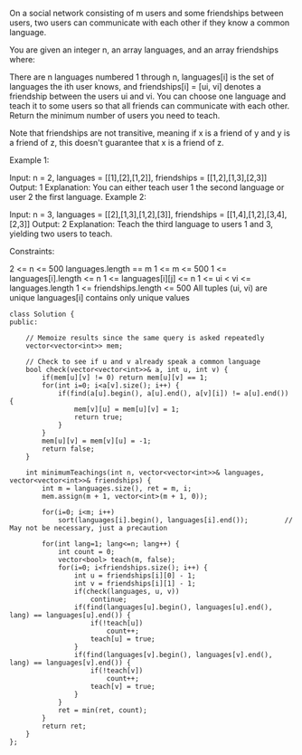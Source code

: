 On a social network consisting of m users and some friendships between users, two users can communicate with each other if they know a common language.

You are given an integer n, an array languages, and an array friendships where:

There are n languages numbered 1 through n,
languages[i] is the set of languages the i​​​​​​th​​​​ user knows, and
friendships[i] = [u​​​​​​i​​​, v​​​​​​i] denotes a friendship between the users u​​​​​​​​​​​i​​​​​ and vi.
You can choose one language and teach it to some users so that all friends can communicate with each other. Return the minimum number of users you need to teach.

Note that friendships are not transitive, meaning if x is a friend of y and y is a friend of z, this doesn't guarantee that x is a friend of z.
 

Example 1:

Input: n = 2, languages = [[1],[2],[1,2]], friendships = [[1,2],[1,3],[2,3]]
Output: 1
Explanation: You can either teach user 1 the second language or user 2 the first language.
Example 2:

Input: n = 3, languages = [[2],[1,3],[1,2],[3]], friendships = [[1,4],[1,2],[3,4],[2,3]]
Output: 2
Explanation: Teach the third language to users 1 and 3, yielding two users to teach.
 

Constraints:

2 <= n <= 500
languages.length == m
1 <= m <= 500
1 <= languages[i].length <= n
1 <= languages[i][j] <= n
1 <= u​​​​​​i < v​​​​​​i <= languages.length
1 <= friendships.length <= 500
All tuples (u​​​​​i, v​​​​​​i) are unique
languages[i] contains only unique values

```
class Solution {
public:

	// Memoize results since the same query is asked repeatedly
	vector<vector<int>> mem;  	
	
	// Check to see if u and v already speak a common language
    bool check(vector<vector<int>>& a, int u, int v) {
        if(mem[u][v] != 0) return mem[u][v] == 1;
        for(int i=0; i<a[v].size(); i++) {
            if(find(a[u].begin(), a[u].end(), a[v][i]) != a[u].end()) {
                mem[v][u] = mem[u][v] = 1;
                return true;
            }
        }
        mem[u][v] = mem[v][u] = -1;
        return false;
    }
	
    int minimumTeachings(int n, vector<vector<int>>& languages, vector<vector<int>>& friendships) {
        int m = languages.size(), ret = m, i;
        mem.assign(m + 1, vector<int>(m + 1, 0));
		
        for(i=0; i<m; i++)
            sort(languages[i].begin(), languages[i].end()); 		// May not be necessary, just a precaution
			
        for(int lang=1; lang<=n; lang++) {
            int count = 0;
            vector<bool> teach(m, false);
            for(i=0; i<friendships.size(); i++) {
                int u = friendships[i][0] - 1;
                int v = friendships[i][1] - 1;
                if(check(languages, u, v)) 
                    continue;
                if(find(languages[u].begin(), languages[u].end(), lang) == languages[u].end()) {
                    if(!teach[u])
                        count++;
                    teach[u] = true;
                }
                if(find(languages[v].begin(), languages[v].end(), lang) == languages[v].end()) {
                    if(!teach[v])
                        count++;
                    teach[v] = true;
                }
            }
            ret = min(ret, count);
        }
        return ret;
    }
};
```

